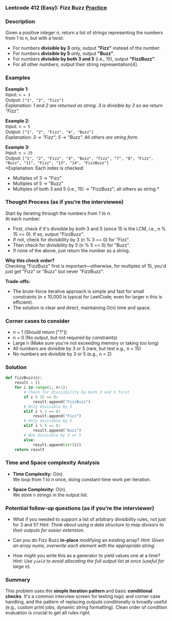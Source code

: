 ### Leetcode 412 (Easy): Fizz Buzz [Practice](https://leetcode.com/problems/fizz-buzz)

### Description  
Given a positive integer *n*, return a list of strings representing the numbers from 1 to n, but with a twist:
- For numbers **divisible by 3** only, output **"Fizz"** instead of the number.
- For numbers **divisible by 5** only, output **"Buzz"**.
- For numbers **divisible by both 3 and 5** (i.e., 15), output **"FizzBuzz"**.
- For all other numbers, output their string representation[4].


### Examples  

**Example 1:**  
Input: `n = 3`  
Output: `["1", "2", "Fizz"]`  
*Explanation: 1 and 2 are returned as string. 3 is divisible by 3 so we return "Fizz".*

**Example 2:**  
Input: `n = 5`  
Output: `["1", "2", "Fizz", "4", "Buzz"]`  
*Explanation: 3 → "Fizz"; 5 → "Buzz". All others are string form.*

**Example 3:**  
Input: `n = 15`  
Output: `["1", "2", "Fizz", "4", "Buzz", "Fizz", "7", "8", "Fizz", "Buzz", "11", "Fizz", "13", "14", "FizzBuzz"]`  
*Explanation: Each index is checked:  
- Multiples of 3 → "Fizz"  
- Multiples of 5 → "Buzz"  
- Multiples of both 3 and 5 (i.e., 15) → "FizzBuzz"; all others as string.*


### Thought Process (as if you’re the interviewee)  
Start by iterating through the numbers from 1 to *n*.  
At each number:
- First, check if it's divisible by both 3 and 5 (since 15 is the LCM, i.e., n % 15 == 0). If so, output "FizzBuzz".
- If not, check for divisibility by 3 (n % 3 == 0) for "Fizz".
- Then check for divisibility by 5 (n % 5 == 0) for "Buzz".
- If none of the above, just return the number as a string.

**Why this check order?**  
Checking "FizzBuzz" first is important—otherwise, for multiples of 15, you'd just get "Fizz" or "Buzz" but never "FizzBuzz".

**Trade-offs:**  
- The brute-force iterative approach is simple and fast for small constraints (n ≤ 10,000 is typical for LeetCode; even for larger n this is efficient).
- The solution is clear and direct, maintaining O(n) time and space.


### Corner cases to consider  
- n = 1 (Should return ["1"])
- n = 0 (No output, but not required by constraints)
- Large n (Make sure you're not exceeding memory or taking too long)
- All numbers are divisible by 3 or 5 (rare, but test e.g., n = 15)
- No numbers are divisible by 3 or 5 (e.g., n = 2)


### Solution

```python
def fizzBuzz(n):
    result = []
    for i in range(1, n+1):
        # Check for divisibility by both 3 and 5 first
        if i % 15 == 0:
            result.append("FizzBuzz")
        # Only divisible by 3
        elif i % 3 == 0:
            result.append("Fizz")
        # Only divisible by 5
        elif i % 5 == 0:
            result.append("Buzz")
        # Not divisible by 3 or 5
        else:
            result.append(str(i))
    return result
```


### Time and Space complexity Analysis  

- **Time Complexity:** O(n).  
  We loop from 1 to n once, doing constant-time work per iteration.

- **Space Complexity:** O(n).  
  We store n strings in the output list.


### Potential follow-up questions (as if you’re the interviewer)  

- What if you needed to support a list of arbitrary divisibility rules, not just for 3 and 5?
  *Hint: Think about using a data structure to map divisors to their outputs for easier extension.*

- Can you do Fizz Buzz **in-place** modifying an existing array?
  *Hint: Given an array nums, overwrite each element with the appropriate string.*

- How might you write this as a generator to yield values one at a time?
  *Hint: Use `yield` to avoid allocating the full output list at once (useful for large n).*


### Summary
This problem uses the **simple iteration pattern** and basic **conditional checks**. It's a common interview screen for testing logic and corner case handling, and the pattern of replacing outputs conditionally is broadly useful (e.g., custom print jobs, dynamic string formatting). Clean order of condition evaluation is crucial to get all rules right.